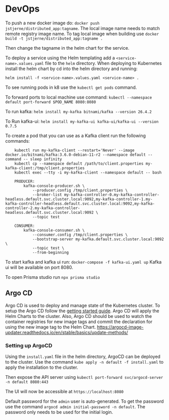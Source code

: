 # DevOps

To push a new docker image do: `docker push jstjerne/distributed_app:tagname`. The local image name needs to match remote registry image name. To tag local image when building use `docker build -t jstjerne/distributed_app:tagname .`

Then change the tagname in the helm chart for the service.

To deploy a service using the Helm templating add a `<service-name>.values.yaml` file to the `helm` directory.
When deploying to Kubernetes install the helm chart by cd into the helm directory and running:

`helm install -f <service-name>.values.yaml <service-name> .`

To see running pods in k8 use the `kubectl get pods` command.

To forward ports to local machine use command:
`kubectl --namespace default port-forward $POD_NAME 8080:8080`

To run kafka:
`helm install my-kafka bitnami/kafka --version 26.4.2`

To Run kafka-ui:
`helm install my-kafka-ui kafka-ui/kafka-ui --version 0.7.5`

To create a pod that you can use as a Kafka client run the following commands:

```
    kubectl run my-kafka-client --restart='Never' --image docker.io/bitnami/kafka:3.6.0-debian-11-r2 --namespace default --command -- sleep infinity
    kubectl cp --namespace default /path/to/client.properties my-kafka-client:/tmp/client.properties
    kubectl exec --tty -i my-kafka-client --namespace default -- bash
```

```
    PRODUCER:
        kafka-console-producer.sh \
            --producer.config /tmp/client.properties \
            --broker-list my-kafka-controller-0.my-kafka-controller-headless.default.svc.cluster.local:9092,my-kafka-controller-1.my-kafka-controller-headless.default.svc.cluster.local:9092,my-kafka-controller-2.my-kafka-controller-headless.default.svc.cluster.local:9092 \
            --topic test
```

```
    CONSUMER:
        kafka-console-consumer.sh \
            --consumer.config /tmp/client.properties \
            --bootstrap-server my-kafka.default.svc.cluster.local:9092 \
            --topic test \
            --from-beginning
```

To start kafka and kafka ui run: `docker-compose -f kafka-ui.yaml up`
Kafka ui will be available on port 8080.

To open Prisma studio run `npx prisma studio`

## Argo CD

Argo CD is used to deploy and manage state of the Kubernetes cluster. To setup the Argo CD follow the [getting started guide](https://argo-cd.readthedocs.io/en/stable/getting_started/).
Argo CD will apply the Helm Charts to the cluster. Also, Argo CD should be used to watch the container registries for new image tags and commit the declaration for using the new image tag to the Helm Chart.
https://argocd-image-updater.readthedocs.io/en/stable/basics/update-methods/

### Setting up ArgoCD

Using the `install.yaml` file in the helm directory, ArgoCD can be deployed to the cluster.
Use the command `kube apply -n default -f install.yaml` to apply the installation to the cluster.

Then expose the API server using `kubectl port-forward svc/argocd-server -n default 8080:443`

The UI will now be accessible at `https://localhost:8080`

Default password for the `admin` user is auto-generated. To get the password use the command `argocd admin initial-password -n default`. The password only needs to be used for the initial login.
